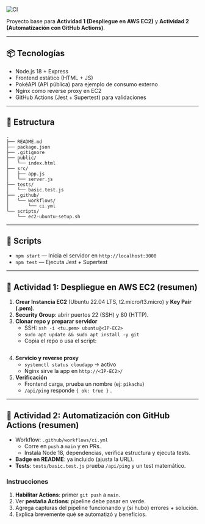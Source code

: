 

![CI](https://github.com/sebassanti22-crypto/cloud-actividades-proyecto/actions/workflows/ci.yml/badge.svg)

Proyecto base para **Actividad 1 (Despliegue en AWS EC2)** y **Actividad 2 (Automatización con GitHub Actions)**.

---

## 📦 Tecnologías
- Node.js 18 + Express
- Frontend estático (HTML + JS)
- PokéAPI (API pública) para ejemplo de consumo externo
- Nginx como reverse proxy en EC2
- GitHub Actions (Jest + Supertest) para validaciones

---

## 📁 Estructura
```
.
├── README.md
├── package.json
├── .gitignore
├── public/
│   └── index.html
├── src/
│   ├── app.js
│   └── server.js
├── tests/
│   └── basic.test.js
├── .github/
│   └── workflows/
│       └── ci.yml
└── scripts/
    └── ec2-ubuntu-setup.sh
```


---

## 🧪 Scripts
- `npm start` — Inicia el servidor en `http://localhost:3000`
- `npm test` — Ejecuta Jest + Supertest

---

## 🚀 Actividad 1: Despliegue en AWS EC2 (resumen)
1. **Crear Instancia EC2** (Ubuntu 22.04 LTS, t2.micro/t3.micro) y **Key Pair (.pem)**.
2. **Security Group**: abrir puertos 22 (SSH) y 80 (HTTP).
3. **Clonar repo y preparar servidor**
   - SSH: `ssh -i <tu.pem> ubuntu@<IP-EC2>`
   - `sudo apt update && sudo apt install -y git`
   - Copia el repo o usa el script:
     ```bash
   
4. **Servicio y reverse proxy**
   - `systemctl status cloudapp` → activo
   - Nginx sirve la app en `http://<IP-EC2>/`
5. **Verificación**
   - Frontend carga, prueba un nombre (ej: `pikachu`)
   - `/api/ping` responde `{ ok: true }`
.


---

## 🤖 Actividad 2: Automatización con GitHub Actions (resumen)
- Workflow: `.github/workflows/ci.yml`
  - Corre en `push` a `main` y en PRs.
  - Instala Node 18, dependencias, verifica estructura y ejecuta tests.
- **Badge en README**: ya incluido (ajusta la URL).
- **Tests**: `tests/basic.test.js` prueba `/api/ping` y un test matemático.

### Instrucciones
1. **Habilitar Actions**: primer `git push` a `main`.
2. Ver **pestaña Actions**: pipeline debe pasar en verde.
3. Agrega capturas del pipeline funcionando y (si hubo) errores + solución.
4. Explica brevemente qué se automatizó y beneficios.



